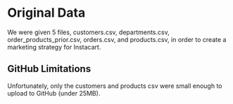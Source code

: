 # Original Data
We were given 5 files, customers.csv, departments.csv, order_products_prior.csv, orders.csv, and products.csv, in order to create a marketing strategy for Instacart. 

## GitHub Limitations
Unfortunately, only the customers and products csv were small enough to upload to GitHub (under 25MB). 
